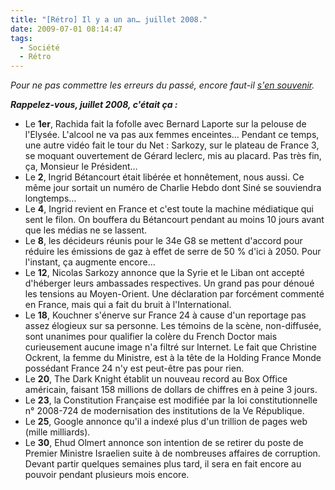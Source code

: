 ```yaml
---
title: "[Rétro] Il y a un an… juillet 2008."
date: 2009-07-01 08:14:47
tags:
  - Société
  - Rétro
---
```


_Pour ne pas commettre les erreurs du passé, encore faut-il [s'en souvenir](/?s=[R%C3%A9tro])._

_**Rappelez-vous, juillet 2008, c'était ça&nbsp;:**_

*   Le **1er**, Rachida fait la fofolle avec Bernard Laporte sur la pelouse de l'Elysée. L'alcool ne va pas aux femmes enceintes… Pendant ce temps, une autre vidéo fait le tour du Net&nbsp;: Sarkozy, sur le plateau de France 3, se moquant ouvertement de Gérard leclerc, mis au placard. Pas très fin, ça, Monsieur le Président…
*   Le **2**, Ingrid Bétancourt était libérée et honnêtement, nous aussi. Ce même jour sortait un numéro de Charlie Hebdo dont Siné se souviendra longtemps…
*   Le **4**, Ingrid revient en France et c'est toute la machine médiatique qui sent le filon. On bouffera du Bétancourt pendant au moins 10 jours avant que les médias ne se lassent.
*   Le **8**, les décideurs réunis pour le 34e G8 se mettent d'accord pour réduire les émissions de gaz à effet de serre de 50 % d'ici à 2050\. Pour l'instant, ça augmente encore…
*   Le **12**, Nicolas Sarkozy annonce que la Syrie et le Liban ont accepté d'héberger leurs ambassades respectives. Un grand pas pour dénoué les tensions au Moyen-Orient. Une déclaration par forcément commenté en France, mais qui a fait du bruit à l'International.
*   Le **18**, Kouchner s'énerve sur France 24 à cause d'un reportage pas assez élogieux sur sa personne. Les témoins de la scène, non-diffusée, sont unanimes pour qualifier la colère du French Doctor mais curieusement aucune image n'a filtré sur Internet. Le fait que Christine Ockrent, la femme du Ministre, est à la tête de la Holding France Monde possédant France 24 n'y est peut-être pas pour rien.
*   Le **20**, The Dark Knight établit un nouveau record au Box Office américain, faisant 158 millions de dollars de chiffres en à peine 3 jours.
*   Le **23**, la Constitution Française est modifiée par la loi constitutionnelle n° 2008-724 de modernisation des institutions de la Ve République.
*   Le **25**, Google annonce qu'il a indexé plus d'un trillion de pages web (mille milliards).
*   Le **30**, Ehud Olmert annonce son intention de se retirer du poste de Premier Ministre Israelien suite à de nombreuses affaires de corruption. Devant partir quelques semaines plus tard, il sera en fait encore au pouvoir pendant plusieurs mois encore.